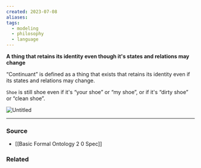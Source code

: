 ```yaml
---
created: 2023-07-08
aliases: 
tags:
  - modeling
  - philosophy
  - language
---
```

**A thing that retains its identity even though it's states and relations may change**

“Continuant” is defined as a thing that exists that retains its identity even if its states and relations may change.

`Shoe` is still shoe even if it's “your shoe” or “my shoe”, or if it's “dirty shoe” or “clean shoe”.

![Untitled](Untitled%2050.png)

****
### Source
- [[Basic Formal Ontology 2 0 Spec]]

### Related
